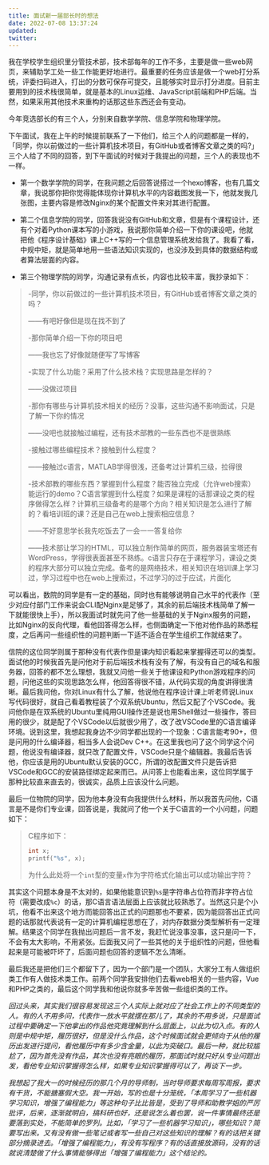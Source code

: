 ```yaml
---
title: 面试新一届部长时的想法
date: 2022-07-08 13:37:24
updated:
twitter:
---
```


我在学校学生组织里分管技术部，技术部每年的工作不多，主要是做一些web网页，来辅助学工处一些工作能更好地进行。最重要的任务应该是做一个web打分系统，评委扫码进入，打出的分数可保存可提交，且能够实时显示打分进度。目前主要用到的技术栈很简单，就是基本的Linux运维、JavaScript前端和PHP后端。当然，如果采用其他技术来重构的话那这些东西还会有变动。

今年竞选部长的有三个人，分别来自数学学院、信息学院和物理学院。

下午面试，我在上午的时候提前联系了一下他们，给三个人的问题都是一样的，「同学，你以前做过的一些计算机技术项目，有GitHub或者博客文章之类的吗?」三个人给了不同的回答，到下午面试的时候对于我提出的问题，三个人的表现也不一样。

* 第一个数学学院的同学，在我问题之后回答说搭过一个hexo博客，也有几篇文章，我说那你把你觉得能体现你计算机水平的内容截图发我一下，他就发我几张图，主要内容是修改Nginx的某个配置文件来对其进行配置。

* 第二个信息学院的同学，回答我说没有GitHub和文章，但是有个课程设计，还有个对着Python课本写的小游戏，我说那你简单介绍一下你的课设吧，他就把他《程序设计基础》课上C++写的一个信息管理系统发给我了。我看了看，中规中矩，就是简单地用一些语法知识实现的，也没涉及到具体的数据结构或者算法层面的内容。

* 第三个物理学院的同学，沟通记录有点长，内容也比较丰富，我抄录如下：

> -同学，你以前做过的一些计算机技术项目，有GitHub或者博客文章之类的吗？
>
> ——有吧好像但是现在找不到了
>
> -那你简单介绍一下你的项目吧
>
> ——我也忘了好像就随便写了写博客
>
> -实现了什么功能？采用了什么技术栈？实现思路是怎样的？
>
> ——没做过项目
>
> -那你有哪些与计算机技术相关的经历？没事，这些沟通不影响面试，只是了解一下你的情况
>
> ——没吧也就接触过编程，还有技术部教的一些东西也不是很熟练
>
> -接触过哪些编程技术？接触到什么程度？
>
> ——接触过c语言，MATLAB学得很浅，还备考过计算机三级，拉得很
>
> -技术部教的哪些东西？掌握到什么程度？能否独立完成（允许web搜索）能运行的demo？C语言掌握到什么程度？如果是课程的话那课设之类的程序做得怎么样？计算机三级备考的是哪个方向？相关知识是怎么进行了解的？看培训班的课？还是自己在web上搜索相应信息？
>
> ——不好意思学长我先吃饭去了一会一一答复给你
>
> ——技术部让学习的HTML，可以独立制作简单的网页，服务器装宝塔还有WordPress，学得很表面甚至不熟练。c语言只存在于课程学习，课设之类的程序大部分可以独立完成。备考的是网络技术，相关知识在培训课上学习过，学习过程中也在web上搜索过，不过学习的过于应试，片面化

可以看出，数院的同学是有一定的基础，同时也有能够说明自己水平的代表作（至少对应付部门工作来说会CLI配Nginx是足够了，其余的前后端技术栈简单了解一下就能很快上手），所以我面试时就先问了他一些基础的关于Nginx服务的问题，比如Nginx的反向代理，看他回答得怎么样，也侧面确定一下他对他作品的熟悉程度，之后再问一些组织性的问题判断一下适不适合在学生组织工作就结束了。

信院的这位同学则属于那种没有代表作但是课内知识看起来掌握得还可以的类型。面试他的时候我首先是问他对于前后端技术栈有没有了解，有没有自己的域名和服务器，回答的都不怎么理想，我就又问他一些关于他课设和Python游戏程序的问题，问他这些的实现思路怎么样，他回答得很不错，从代码实现的角度讲得很清晰。最后我问他，你对Linux有什么了解，他说他在程序设计课上听老师说Linux写代码很好，就自己看着教程装了个双系统Ubuntu，然后又配了个VSCode。我问他你是在双系统的Ubuntu里纯用GUI操作还是说也用Shell做过一些操作，答曰用的很少，就是配了个VSCode以后就很少用了，改了改VSCode里的C语言编译环境。说到这里，我想起我身边不少同学都出现的一个现象：C语言能考90+，但是问用的什么编译器，相当多人会说Dev C++。在这里我也问了这个同学这个问题，他说没有编译器，就只改了配置文件，VSCode只是个编辑器。我最后告诉他，你应该是用的Ubuntu默认安装的GCC，所谓的改配置文件只是告诉把VSCode和GCC的安装路径绑定起来而已。从问答上也能看出来，这位同学属于那种比较直来直去的，很诚实，品质上应该没什么问题。

最后一位物院的同学，因为他本身没有向我提供什么材料，所以我首先问他，C语言是不是你们专业课，回答说是，我就问了他一个关于C语言的一个小问题，问题如下：

> C程序如下：
>
> ```C
> int x;
> printf("%s", x);
> ```
>
> 为什么此处将一个`int`型的变量`x`作为字符格式化输出可以成功输出字符？

其实这个问题本身是不太对的，如果他能意识到`%s`是字符串占位符而非字符占位符（需要改成`%c`）的话，那C语言语法层面上应该就比较熟悉了。当然这只是个小坑，他看不出来这个地方而能回答出正式的问题那也不要紧，因为能回答出正式问题的话那就代表说有一定的计算机编程思想在了，对内存数据分类型解析有一定理解。结果这个同学在我抛出问题后一言不发，我赶忙说没事没事，这只是问一下，不会有太大影响，不用紧张。后面我又问了一些其他的关于组织性的问题，但他看起来是可能被吓坏了，后面问题也回答的逻辑不怎么清晰。

最后我还是把他们三个都留下了，因为一个部门是一个团队，大家分工有人做组织类工作有人做技术类工作。前两个同学我安排他们去看web相关的一些内容，Vue和PHP之类的，最后这个同学我和他说你就多辛苦做一些组织类的工作。

_回过头来，其实我们很容易发现这三个人实际上就对应了社会工作上的不同类型的人。有的人不用多问，代表作一放水平就摆在那儿了，其余的不用多说，只是面试过程中要确定一下他拿出的作品他究竟理解到什么层面上，以此为切入点。有的人则是中规中矩，履历很好，但是没什么作品，这个时候面试就会更倾向于从他的履历出发进行提问，看他履历中有多少含金量，以此为突破口。最后一种，就比较尴尬了，因为首先没有作品，其次也没有亮眼的履历，那面试时就只好从专业问题出发，看他专业知识掌握得怎么样，如果专业知识掌握得可以了，再谈下一步。_

_我想起了我大一的时候经历的那几个月的导师制，当时导师要求每周写周报，要求有干货，不能搪塞假大空。我一开始，写的也是十分笼统，「本周学习了一些机器学习知识，增强了编程能力」等这种句子比比皆是，受到了导师和助教学姐的严厉批评，后来，逐渐就明白，搞科研也好，还是说怎么着也罢，说一件事情最终还是要落到实处，不能简单的罗列。比如，「学习了一些机器学习知识」，哪些知识？简要写出来。又有没有做一些笔记或者写一些自己对这些知识的理解？有的话把关键部分摘录进去。「增强了编程能力」，有没有写程序？有的话直接放源码，没有的话就说清楚做了什么事情能够得出「增强了编程能力」这个结论的。_
